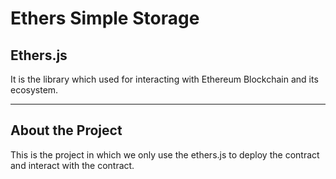 # Ethers Simple Storage

## Ethers.js

It is the library which used for interacting with Ethereum Blockchain and its ecosystem.

---

## About the Project

This is the project in which we only use the ethers.js to deploy the contract and interact with the contract.
